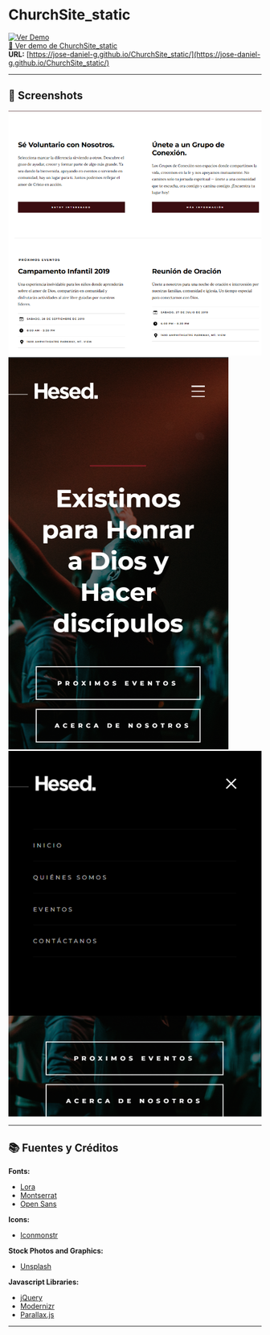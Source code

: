 # ChurchSite_static  

[![Ver Demo](https://img.shields.io/badge/-Ver%20Demo-informational?style=flat&logo=github)](https://jose-daniel-g.github.io/ChurchSite_static/)  
[🚀 Ver demo de ChurchSite_static](https://jose-daniel-g.github.io/ChurchSite_static/)  
**URL:** [https://jose-daniel-g.github.io/ChurchSite_static/](https://jose-daniel-g.github.io/ChurchSite_static/)  

---

## 📸 Screenshots  

![Vista principal del proyecto](images/image.png)  
![Vista adicional](images/image1.png)  
![Vista en teléfono](images/image2.png)  

---

## 📚 Fuentes y Créditos  

**Fonts:**  
- [Lora](https://fonts.google.com/specimen/Lora)  
- [Montserrat](https://fonts.google.com/specimen/Montserrat)  
- [Open Sans](https://fonts.google.com/specimen/Open+Sans)  

**Icons:**  
- [Iconmonstr](https://iconmonstr.com/)  

**Stock Photos and Graphics:**  
- [Unsplash](https://unsplash.com/)  

**Javascript Libraries:**  
- [jQuery](http://jquery.com/)  
- [Modernizr](http://modernizr.com/)  
- [Parallax.js](http://pixelcog.github.io/parallax.js/)  

---
